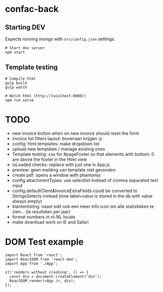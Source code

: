 confac-back
===========
Starting DEV
------------

Expects running mongo with `src/config.json` settings.

```
# Start dev server
npm start
```

Template testing
----------------

```
# Compile html
gulp build
gulp watch

# Watch html (http://localhost:8080/)
npm run serve
```

TODO
====

- new invoice button when on new invoice should reset the form
- invoice list filters layout: bovenaan krijgen :p
- config: html templates: make dropdown list
- upload new templates / manage existing ones
- Template testing: css for #pageFooter so that elements with bottom: 0 are above the footer in the Html view
- isLoaded checks: replace with just one in App.js
- preview: geen melding van template niet gevonden
- create pdf: opens a window with phantomjs
- config.attachmentTypes: use selectlist instead of comma separated text input
- config.defaultClient&InvoiceExtraFields could be converted to StringsSelects instead (now label+value is stored in the db with value always empty)
- klantenlisting: naast edit ook een meer info icon om alle statistieken te zien... (ie resultaten per jaar)
- format numbers in nl-NL locale
- make download work on IE and Safari

DOM Test example
================

```
import React from 'react';
import ReactDOM from 'react-dom';
import App from './App';

it('renders without crashing', () => {
  const div = document.createElement('div');
  ReactDOM.render(<App />, div);
});
```
